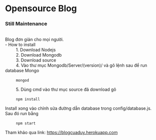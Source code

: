 # Opensource Blog
<h3>Still Maintenance</h3> </br>
Blog đơn giản cho mọi người.  </br>
- How to install </br>
&nbsp;&nbsp;&nbsp;&nbsp;&nbsp;&nbsp;&nbsp;&nbsp; 1. Download Nodejs </br>
&nbsp;&nbsp;&nbsp;&nbsp;&nbsp;&nbsp;&nbsp;&nbsp; 2. Download Mongodb </br>
&nbsp;&nbsp;&nbsp;&nbsp;&nbsp;&nbsp;&nbsp;&nbsp; 3. Download source </br>
&nbsp;&nbsp;&nbsp;&nbsp;&nbsp;&nbsp;&nbsp;&nbsp; 4. Vào thư mục Mongodb/Server/(version)/ và gõ lệnh sau để run database Mongo

&nbsp;&nbsp;&nbsp;&nbsp;&nbsp;&nbsp;&nbsp;&nbsp; ```mongod```

&nbsp;&nbsp;&nbsp;&nbsp;&nbsp;&nbsp;&nbsp;&nbsp; 5. Dùng cmd vào thư mục source đã download gõ

&nbsp;&nbsp;&nbsp;&nbsp;&nbsp;&nbsp;&nbsp;&nbsp; ```npm install```

Install xong vào chỉnh sửa đường dẫn database trong config/database.js.  </br>
Sau đó run bằng 

&nbsp;&nbsp;&nbsp;&nbsp;&nbsp;&nbsp;&nbsp;&nbsp; ```npm start```

Tham khảo qua link: https://blogcuaduy.herokuapp.com</br>
